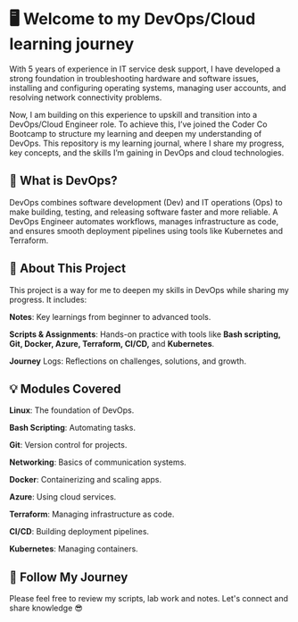 
# :desktop_computer: Welcome to my DevOps/Cloud learning journey

With 5 years of experience in IT service desk support, I have developed a strong foundation in troubleshooting hardware and software issues, installing and configuring operating systems, managing user accounts, and resolving network connectivity problems.

Now, I am building on this experience to upskill and transition into a DevOps/Cloud Engineer role. To achieve this, I’ve joined the Coder Co Bootcamp to structure my learning and deepen my understanding of DevOps. This repository is my learning journal, where I share my progress, key concepts, and the skills I’m gaining in DevOps and cloud technologies.


## :microphone: What is DevOps?

DevOps combines software development (Dev) and IT operations (Ops) to make building, testing, and releasing software faster and more reliable. A DevOps Engineer automates workflows, manages infrastructure as code, and ensures smooth deployment pipelines using tools like Kubernetes and Terraform.


## :mega: About This Project

This project is a way for me to deepen my skills in DevOps while sharing my progress. It includes:

**Notes**: Key learnings from beginner to advanced tools.

**Scripts & Assignments**: Hands-on practice with tools like **Bash scripting, Git, Docker, Azure, Terraform, CI/CD,** and **Kubernetes**.

**Journey** Logs: Reflections on challenges, solutions, and growth.


## :bulb: Modules Covered

**Linux**: The foundation of DevOps.

**Bash Scripting**: Automating tasks.

**Git**: Version control for projects.

**Networking**: Basics of communication systems.

**Docker**: Containerizing and scaling apps.

**Azure**: Using cloud services.

**Terraform**: Managing infrastructure as code.

**CI/CD**: Building deployment pipelines.

**Kubernetes**: Managing containers.


## :wave: Follow My Journey
Please feel free to review my scripts, lab work and notes.
Let's connect and share knowledge :sunglasses:




